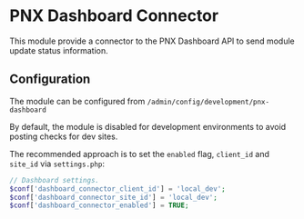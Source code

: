 # PNX Dashboard Connector

This module provide a connector to the PNX Dashboard API to send module update
status information.

## Configuration

The module can be configured from `/admin/config/development/pnx-dashboard`

By default, the module is disabled for development environments to avoid posting
checks for dev sites.

The recommended approach is to set the `enabled` flag, `client_id` and `site_id`
via `settings.php`:

```php
// Dashboard settings.
$conf['dashboard_connector_client_id'] = 'local_dev';
$conf['dashboard_connector_site_id'] = 'local_dev';
$conf['dashboard_connector_enabled'] = TRUE;
```
